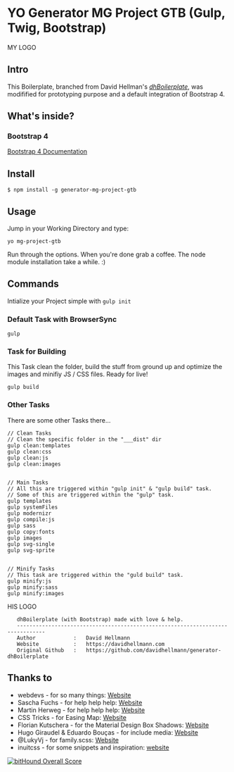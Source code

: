 # YO Generator MG Project GTB (Gulp, Twig, Bootstrap)

MY LOGO

## Intro
This Boilerplate, branched from David Hellman's [*dhBoilerplate*](https://github.com/davidhellmann/generator-dhBoilerplate), was modifified for prototyping purpose and a default integration of Bootstrap 4.


## What's inside?

### Bootstrap 4

[Bootstrap 4 Documentation](https://v4-alpha.getbootstrap.com/getting-started/introduction/)

## Install
```
$ npm install -g generator-mg-project-gtb
```


## Usage
Jump in your Working Directory and type:

```
yo mg-project-gtb
```
Run through the options. When you're done grab a coffee. The node module installation take a while. :)


## Commands
Intialize your Project simple with `gulp init`


### Default Task with BrowserSync

```
gulp
```


### Task for Building
This Task clean the folder, build the stuff from ground up and optimize the images and minifiy JS / CSS files. Ready for live!

```
gulp build
```


### Other Tasks
There are some other Tasks there…

```
// Clean Tasks
// Clean the specific folder in the "___dist" dir
gulp clean:templates
gulp clean:css
gulp clean:js
gulp clean:images


// Main Tasks
// All this are triggered within "gulp init" & "gulp build" task.
// Some of this are triggered within the "gulp" task.
gulp templates
gulp systemFiles
gulp modernizr
gulp compile:js
gulp sass
gulp copy:fonts
gulp images
gulp svg-single
gulp svg-sprite


// Minify Tasks
// This task are triggered within the "guld build" task.
gulp minify:js
gulp minify:sass
gulp minify:images

```

HIS LOGO

```
   dhBoilerplate (with Bootstrap) made with love & help.
   -------------------------------------------------------------------------------
   Author            :   David Hellmann
   Website           :   https://davidhellmann.com
   Original Github   :   https://github.com/davidhellmann/generator-dhBoilerplate
```

## Thanks to
- webdevs - for so many things: [Website](http://webdevs.xyz)
- Sascha Fuchs - for help help help: [Website](https://github.com/gisu)
- Martin Herweg - for help help help: [Website](https://github.com/martinherweg)
- CSS Tricks -  for Easing Map: [Website](https://css-tricks.com/snippets/sass/easing-map-get-function/)
- Florian Kutschera - for the Material Design Box Shadows: [Website](https://medium.com/@Florian/freebie-google-material-design-shadow-helper-2a0501295a2d#.f1fz5ac2o)
- Hugo Giraudel & Eduardo Bouças - for include media: [Website](http://include-media.com/)
- @LukyVj - for family.scss: [Website](http://lukyvj.github.io/family.scss/)
- inuitcss - for some snippets and inspiration: [website](https://github.com/inuitcss/inuitcss)

[![bitHound Overall Score](https://www.bithound.io/github/davidhellmann/generator-dhBoilerplate/badges/score.svg)](https://www.bithound.io/github/davidhellmann/generator-dhBoilerplate)

